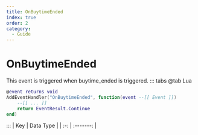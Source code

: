 ```yaml
---
title: OnBuytimeEnded
index: true
order: 2
category:
  - Guide
---
```


# OnBuytimeEnded
This event is triggered when buytime_ended is triggered.
::: tabs
@tab Lua
```lua
@event returns void
AddEventHandler("OnBuytimeEnded", function(event --[[ Event ]])
    --[[ ... ]]
    return EventResult.Continue
end)
```

:::
| Key | Data Type |
| :-: | :-------: |